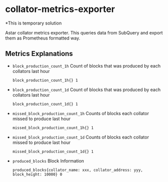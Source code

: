 # collator-metrics-exporter

*This is temporary solution

Astar collator metrics exporter.
This queries data from SubQuery and export them as Prometheus formatted way.

## Metrics Explanations

- `block_production_count_1h` Count of blocks that was produced by each collators last hour
  ```
  block_production_count_1h{} 1
  ```

- `block_production_count_1d` Count of blocks that was produced by each collators last hour
  ```
  block_production_count_1d{} 1
  ```

- `missed_block_production_count_1h` Counts of blocks each collator missed to produce last hour
  ```
  missed_block_production_count_1h{} 1
  ```

- `missed_block_production_count_1d` Counts of blocks each collator missed to produce last hour
  ```
  missed_block_production_count_1d{} 1

- `produced_blocks` Block Information
  ```
  produced_blocks{collator_name: xxx, collator_address: yyy, block_height: 10000} 0
  ```

